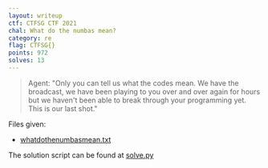 ```yaml
---
layout: writeup
ctf: CTFSG CTF 2021
chal: What do the numbas mean?
category: re
flag: CTFSG{}
points: 972
solves: 13
---
```


> Agent: "Only you can tell us what the codes mean. We have the broadcast, we have been playing to you over and over again for hours but we haven't been able to break through your programming yet. This is our last shot." 

Files given:
 - [whatdothenumbasmean.txt](whatdothenumbasmean.txt)

The solution script can be found at [solve.py](solve.py)
